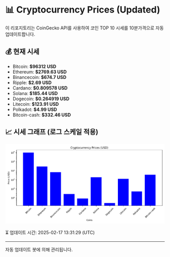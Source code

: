 
# 📊 Cryptocurrency Prices (Updated)

이 리포지토리는 CoinGecko API를 사용하여 코인 TOP 10 시세를 10분가격으로 자동 업데이트합니다.

## 💰 현재 시세
- Bitcoin: **$96312 USD**
- Ethereum: **$2769.63 USD**
- Binancecoin: **$674.7 USD**
- Ripple: **$2.69 USD**
- Cardano: **$0.809578 USD**
- Solana: **$185.44 USD**
- Dogecoin: **$0.264919 USD**
- Litecoin: **$123.91 USD**
- Polkadot: **$4.99 USD**
- Bitcoin-cash: **$332.46 USD**

## 📈 시세 그래프 (로그 스케일 적용)
![Crypto Prices](crypto_prices.png)

⏳ 업데이트 시간: 2025-02-17 13:31:29 (UTC)

---
자동 업데이트 봇에 의해 관리됩니다.
